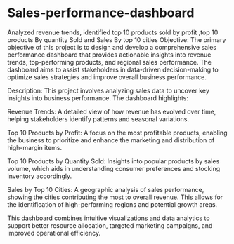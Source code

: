 # Sales-performance-dashboard
Analyzed revenue trends, identified top 10 products sold by profit ,top 10 products By quantity Sold and Sales By top 10 cities
Objective:
The primary objective of this project is to design and develop a comprehensive sales performance dashboard that provides actionable insights into revenue trends, top-performing products, and regional sales performance. The dashboard aims to assist stakeholders in data-driven decision-making to optimize sales strategies and improve overall business performance.

Description:
This project involves analyzing sales data to uncover key insights into business performance. The dashboard highlights:

Revenue Trends: A detailed view of how revenue has evolved over time, helping stakeholders identify patterns and seasonal variations.

Top 10 Products by Profit: A focus on the most profitable products, enabling the business to prioritize and enhance the marketing and distribution of high-margin items.

Top 10 Products by Quantity Sold: Insights into popular products by sales volume, which aids in understanding consumer preferences and stocking inventory accordingly.

Sales by Top 10 Cities: A geographic analysis of sales performance, showing the cities contributing the most to overall revenue. This allows for the identification of high-performing regions and potential growth areas.

This dashboard combines intuitive visualizations and data analytics to support better resource allocation, targeted marketing campaigns, and improved operational efficiency.
